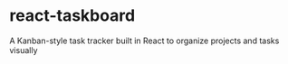 # react-taskboard
A Kanban-style task tracker built in React to organize projects and tasks visually
